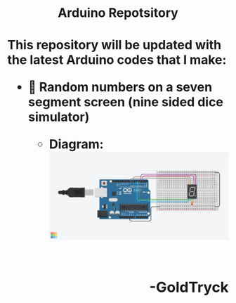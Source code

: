 <h1 align="center"> Arduino Repotsitory<h1>

<p>This repository will be updated with the latest Arduino codes that I make:</p>
<ul>
    <li>🎲 Random numbers on a seven segment screen (nine sided dice simulator)</li>
    <ul>
        <li>
        <summary>Diagram:</summary>
        <img src="/src/seven_segment_display_diagram.png">
        </li>
    </ul><br>
<h3 align="right">-GoldTryck<h3>